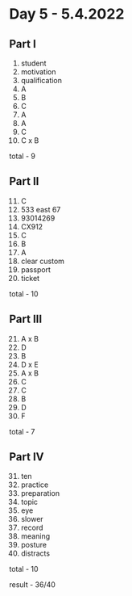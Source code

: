 # Day 5 - 5.4.2022

## Part I

1. student
2. motivation
3. qualification
4. A
5. B
6. C
7. A
8. A
9. C
10. C x B

total - 9

## Part II

11. C
12. 533 east 67
13. 93014269
14. CX912
15. C
16. B
17. A
18. clear custom
19. passport
20. ticket

total - 10

## Part III

21. A x B
22. D
23. B
24. D x E
25. A x B
26. C
27. C
28. B
29. D
30. F

total - 7

## Part IV

31. ten
32. practice
33. preparation
34. topic
35. eye
36. slower
37. record
38. meaning
39. posture
40. distracts

total - 10

result - 36/40